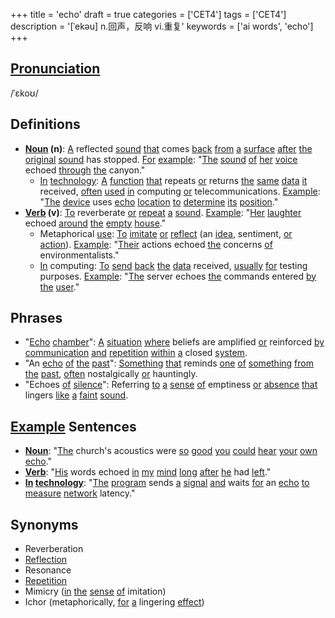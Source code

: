 +++
title = 'echo'
draft = true
categories = ['CET4']
tags = ['CET4']
description = '[ˈekəu] n.回声，反响 vi.重复'
keywords = ['ai words', 'echo']
+++

## [Pronunciation](/en/post/pronunciation/)
/ˈɛkoʊ/

## Definitions
- **[Noun](/en/post/noun/) (n)**: [A](/en/post/a/) reflected [sound](/en/post/sound/) [that](/en/post/that/) comes [back](/en/post/back/) [from](/en/post/from/) [a](/en/post/a/) [surface](/en/post/surface/) [after](/en/post/after/) [the](/en/post/the/) [original](/en/post/original/) [sound](/en/post/sound/) has stopped. [For](/en/post/for/) [example](/en/post/example/): "[The](/en/post/the/) [sound](/en/post/sound/) [of](/en/post/of/) [her](/en/post/her/) [voice](/en/post/voice/) echoed [through](/en/post/through/) [the](/en/post/the/) canyon."
  - [In](/en/post/in/) [technology](/en/post/technology/): [A](/en/post/a/) [function](/en/post/function/) [that](/en/post/that/) repeats [or](/en/post/or/) returns [the](/en/post/the/) [same](/en/post/same/) [data](/en/post/data/) [it](/en/post/it/) received, [often](/en/post/often/) [used](/en/post/used/) [in](/en/post/in/) computing [or](/en/post/or/) telecommunications. [Example](/en/post/example/): "[The](/en/post/the/) [device](/en/post/device/) uses [echo](/en/post/echo/) [location](/en/post/location/) [to](/en/post/to/) [determine](/en/post/determine/) [its](/en/post/its/) [position](/en/post/position/)."
- **[Verb](/en/post/verb/) (v)**: [To](/en/post/to/) reverberate [or](/en/post/or/) [repeat](/en/post/repeat/) [a](/en/post/a/) [sound](/en/post/sound/). [Example](/en/post/example/): "[Her](/en/post/her/) [laughter](/en/post/laughter/) echoed [around](/en/post/around/) [the](/en/post/the/) [empty](/en/post/empty/) [house](/en/post/house/)."
  - Metaphorical [use](/en/post/use/): [To](/en/post/to/) [imitate](/en/post/imitate/) [or](/en/post/or/) [reflect](/en/post/reflect/) (an [idea](/en/post/idea/), sentiment, [or](/en/post/or/) [action](/en/post/action/)). [Example](/en/post/example/): "[Their](/en/post/their/) actions echoed [the](/en/post/the/) concerns [of](/en/post/of/) environmentalists."
  - [In](/en/post/in/) computing: [To](/en/post/to/) [send](/en/post/send/) [back](/en/post/back/) [the](/en/post/the/) [data](/en/post/data/) received, [usually](/en/post/usually/) [for](/en/post/for/) testing purposes. [Example](/en/post/example/): "[The](/en/post/the/) server echoes [the](/en/post/the/) commands entered [by](/en/post/by/) [the](/en/post/the/) [user](/en/post/user/)."
  
## Phrases
- "[Echo](/en/post/echo/) [chamber](/en/post/chamber/)": [A](/en/post/a/) [situation](/en/post/situation/) [where](/en/post/where/) beliefs are amplified [or](/en/post/or/) reinforced [by](/en/post/by/) [communication](/en/post/communication/) [and](/en/post/and/) [repetition](/en/post/repetition/) [within](/en/post/within/) [a](/en/post/a/) closed [system](/en/post/system/).
- "An [echo](/en/post/echo/) [of](/en/post/of/) [the](/en/post/the/) [past](/en/post/past/)": [Something](/en/post/something/) [that](/en/post/that/) reminds [one](/en/post/one/) [of](/en/post/of/) [something](/en/post/something/) [from](/en/post/from/) [the](/en/post/the/) [past](/en/post/past/), [often](/en/post/often/) nostalgically [or](/en/post/or/) hauntingly.
- "Echoes [of](/en/post/of/) [silence](/en/post/silence/)": Referring [to](/en/post/to/) [a](/en/post/a/) [sense](/en/post/sense/) [of](/en/post/of/) emptiness [or](/en/post/or/) [absence](/en/post/absence/) [that](/en/post/that/) lingers [like](/en/post/like/) [a](/en/post/a/) [faint](/en/post/faint/) [sound](/en/post/sound/).

## [Example](/en/post/example/) Sentences
- **[Noun](/en/post/noun/)**: "[The](/en/post/the/) church's acoustics were [so](/en/post/so/) [good](/en/post/good/) [you](/en/post/you/) [could](/en/post/could/) [hear](/en/post/hear/) [your](/en/post/your/) [own](/en/post/own/) [echo](/en/post/echo/)."
- **[Verb](/en/post/verb/)**: "[His](/en/post/his/) words echoed [in](/en/post/in/) [my](/en/post/my/) [mind](/en/post/mind/) [long](/en/post/long/) [after](/en/post/after/) [he](/en/post/he/) had [left](/en/post/left/)."
- **[In](/en/post/in/) [technology](/en/post/technology/)**: "[The](/en/post/the/) [program](/en/post/program/) sends [a](/en/post/a/) [signal](/en/post/signal/) [and](/en/post/and/) waits [for](/en/post/for/) an [echo](/en/post/echo/) [to](/en/post/to/) [measure](/en/post/measure/) [network](/en/post/network/) latency."

## Synonyms
- Reverberation
- [Reflection](/en/post/reflection/)
- Resonance
- [Repetition](/en/post/repetition/)
- Mimicry ([in](/en/post/in/) [the](/en/post/the/) [sense](/en/post/sense/) [of](/en/post/of/) imitation)
- Ichor (metaphorically, [for](/en/post/for/) [a](/en/post/a/) lingering [effect](/en/post/effect/))
